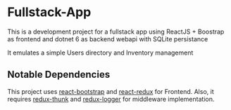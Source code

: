 # Fullstack-App

This is a development project for a fullstack app using ReactJS + Boostrap as frontend and dotnet 6 as backend webapi with SQLite persistance

It emulates a simple Users directory and Inventory management

## Notable Dependencies
This project uses [react-bootstrap](https://react-bootstrap.github.io/) and [react-redux](https://react-redux.js.org/) for Frontend. Also, it requires [redux-thunk](https://www.npmjs.com/package/redux-thunk) and [redux-logger](https://www.npmjs.com/package/redux-logger) for middleware implementation.
